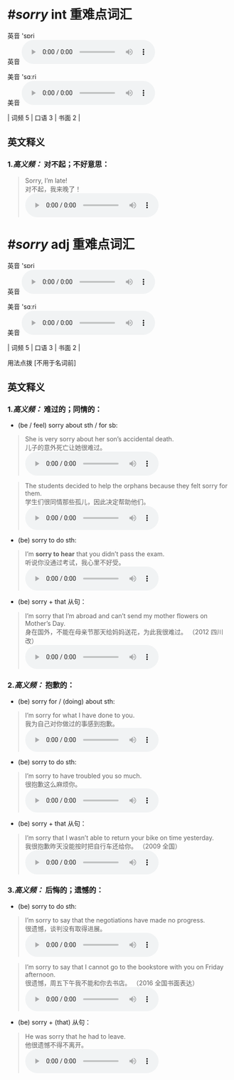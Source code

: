 # ***\#sorry*** int  重难点词汇
英音 'sɒri  
英音
<audio src="./media/sorry-B.aac" controls="controls"></audio>

美音 'sɑːri  
美音
<audio src="./media/sorry.aac" controls="controls"></audio>



| 词频 5 | 口语 3 | 书面 2 |  

英文释义
---
### 1.*高义频：* **对不起；不好意思：**  

 > Sorry, I’m late!  
 > 对不起，我来晚了！    
<audio src="./media/sorry-11-0.aac" controls="controls"></audio>


# ***\#sorry*** adj  重难点词汇
英音 'sɒri  
英音
<audio src="./media/sorry-B.aac" controls="controls"></audio>

美音 'sɑːri  
美音
<audio src="./media/sorry.aac" controls="controls"></audio>



| 词频 5 | 口语 3 | 书面 2 |  

用法点拨  [不用于名词前]

英文释义
---
### 1.*高义频：* **难过的；同情的：**  

- (be / feel) sorry about sth / for sb:

 > She is very sorry about her son’s accidental death.  
 > 儿子的意外死亡让她很难过。    
<audio src="./media/sorry-1.aac" controls="controls"></audio>

 > The students decided to help the orphans because they felt sorry for them.  
 > 学生们很同情那些孤儿，因此决定帮助他们。    
<audio src="./media/sorry-2.aac" controls="controls"></audio>

- (be) sorry to do sth:

 > I’m **sorry to hear** that you didn’t pass the exam.  
 > 听说你没通过考试，我心里不好受。    
<audio src="./media/sorry-3.aac" controls="controls"></audio>

- (be) sorry + that 从句：

 > I’m sorry that I’m abroad and can’t send my mother flowers on Mother’s Day.  
 > 身在国外，不能在母亲节那天给妈妈送花，为此我很难过。  （2012 四川改）  
<audio src="./media/sorry-4.aac" controls="controls"></audio>

### 2.*高义频：* **抱歉的：**  

- (be) sorry for / (doing) about sth:

 > I’m sorry for what I have done to you.  
 > 我为自己对你做过的事感到抱歉。    
<audio src="./media/sorry-5.aac" controls="controls"></audio>

- (be) sorry to do sth:

 > I’m sorry to have troubled you so much.  
 > 很抱歉这么麻烦你。    
<audio src="./media/sorry-6.aac" controls="controls"></audio>

- (be) sorry + that 从句：

 > I’m sorry that I wasn’t able to return your bike on time yesterday.  
 > 我很抱歉昨天没能按时把自行车还给你。  （2009 全国）  
<audio src="./media/sorry-7.aac" controls="controls"></audio>

### 3.*高义频：* **后悔的；遗憾的：**  

- (be) sorry to do sth:

 > I’m sorry to say that the negotiations have made no progress.  
 > 很遗憾，谈判没有取得进展。    
<audio src="./media/sorry-9.aac" controls="controls"></audio>

 > I’m sorry to say that I cannot go to the bookstore with you on Friday afternoon.  
 > 很遗憾，周五下午我不能和你去书店。  （2016 全国书面表达）  
<audio src="./media/I'm sorry to say that I_AAC.aac" controls="controls"></audio>

- (be) sorry + (that) 从句：

 > He was sorry that he had to leave.  
 > 他很遗憾不得不离开。    
<audio src="./media/sorry-10.aac" controls="controls"></audio>


